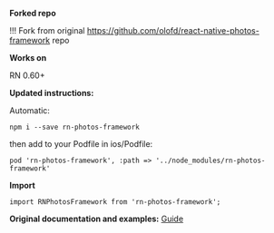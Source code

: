 **Forked repo**

!!! Fork from original https://github.com/olofd/react-native-photos-framework repo

**Works on**

RN 0.60+

**Updated instructions:**

Automatic:

`npm i --save rn-photos-framework`

then add to your Podfile in ios/Podfile:

`pod 'rn-photos-framework', :path => '../node_modules/rn-photos-framework'`

**Import**

`import RNPhotosFramework from 'rn-photos-framework';`

**Original documentation and examples:**
[Guide](./docs/HowToUse.md)
